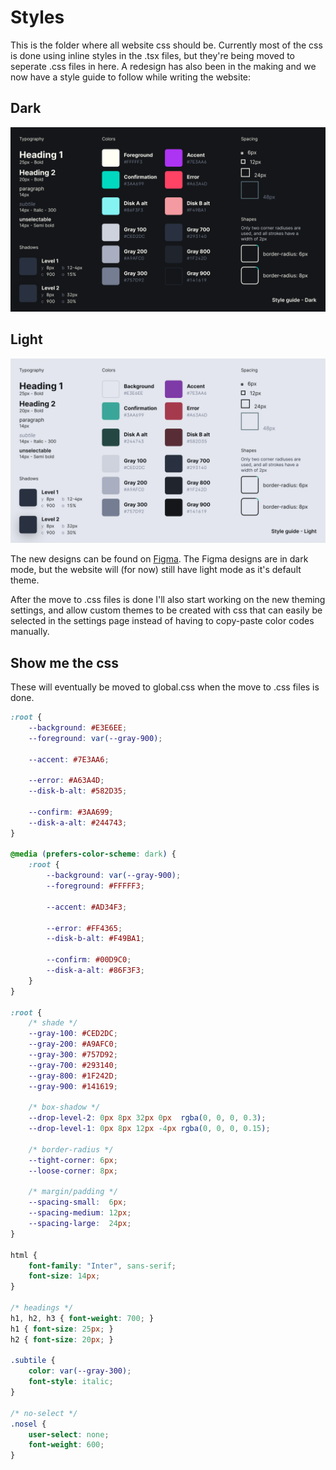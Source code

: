 # Styles

This is the folder where all website css should be. Currently most of the css is
done using inline styles in the .tsx files, but they're being moved to seperate
.css files in here. A redesign has also been in the making and we now have a
style guide to follow while writing the website:

## Dark

![Dark mode style guide](./styleguidedark.png)

## Light

![Light mode style guide](./styleguidelight.png)

The new designs can be found on
[Figma](https://www.figma.com/file/rTciVQApAe6cwrH1Prl5Wn/4-op-een-rij?node-id=0%3A1).
The Figma designs are in dark mode, but the website will (for now) still have
light mode as it's default theme.

After the move to .css files is done I'll also start working on the new theming
settings, and allow custom themes to be created with css that can easily be
selected in the settings page instead of having to copy-paste color codes
manually.

## Show me the css

These will eventually be moved to global.css when the move to .css files is
done.

```css
:root {
	--background: #E3E6EE;
	--foreground: var(--gray-900);

	--accent: #7E3AA6;

	--error: #A63A4D;
	--disk-b-alt: #582D35;

	--confirm: #3AA699;
	--disk-a-alt: #244743;
}

@media (prefers-color-scheme: dark) {
	:root {
		--background: var(--gray-900);
		--foreground: #FFFFF3;

		--accent: #AD34F3;

		--error: #FF4365;
		--disk-b-alt: #F49BA1;

		--confirm: #00D9C0;
		--disk-a-alt: #86F3F3;
	}
}

:root {
	/* shade */
	--gray-100: #CED2DC;
	--gray-200: #A9AFC0;
	--gray-300: #757D92;
	--gray-700: #293140;
	--gray-800: #1F242D;
	--gray-900: #141619;

	/* box-shadow */
	--drop-level-2: 0px 8px 32px 0px  rgba(0, 0, 0, 0.3);
	--drop-level-1: 0px 8px 12px -4px rgba(0, 0, 0, 0.15);

	/* border-radius */
	--tight-corner: 6px;
	--loose-corner: 8px;

	/* margin/padding */
	--spacing-small:  6px;
	--spacing-medium: 12px;
	--spacing-large:  24px;
}

html {
	font-family: "Inter", sans-serif;
	font-size: 14px;
}

/* headings */
h1, h2, h3 { font-weight: 700; }
h1 { font-size: 25px; }
h2 { font-size: 20px; }

.subtile {
	color: var(--gray-300);
	font-style: italic;
}

/* no-select */
.nosel {
	user-select: none;
	font-weight: 600;
}
```
